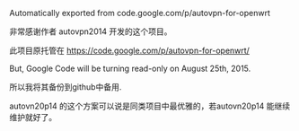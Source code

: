 Automatically exported from code.google.com/p/autovpn-for-openwrt

非常感谢作者 autovpn2014 开发的这个项目。

此项目原托管在 https://code.google.com/p/autovpn-for-openwrt/ 

But, Google Code will be turning read-only on August 25th, 2015. 

所以我将其备份到github中备用.

autovn20p14 的这个方案可以说是同类项目中最优雅的，若autovn20p14 能继续维护就好了。
